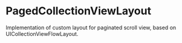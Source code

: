 # PagedCollectionViewLayout
Implementation of custom layout for paginated scroll view, based on UICollectionViewFlowLayout.
